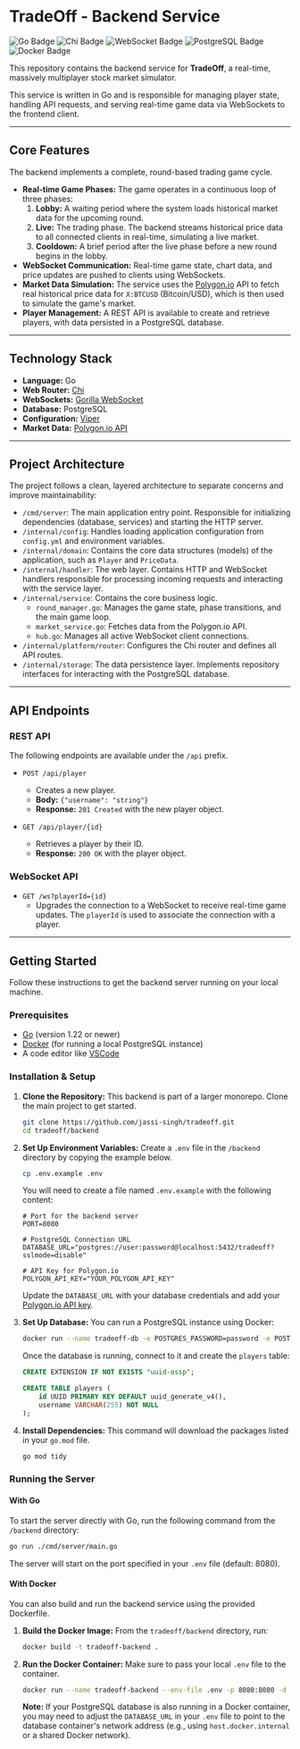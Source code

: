 # TradeOff - Backend Service

![Go Badge](https://img.shields.io/badge/Go-00ADD8?style=for-the-badge&logo=go&logoColor=white)
![Chi Badge](https://img.shields.io/badge/chi-800080?style=for-the-badge)
![WebSocket Badge](https://img.shields.io/badge/WebSocket-019537?style=for-the-badge&logo=websocket&logoColor=white)
![PostgreSQL Badge](https://img.shields.io/badge/PostgreSQL-4169E1?style=for-the-badge&logo=postgresql&logoColor=white)
![Docker Badge](https://img.shields.io/badge/Docker-2496ED?style=for-the-badge&logo=docker&logoColor=white)

This repository contains the backend service for **TradeOff**, a real-time, massively multiplayer stock market simulator.

This service is written in Go and is responsible for managing player state, handling API requests, and serving real-time game data via WebSockets to the frontend client.

---

## Core Features

The backend implements a complete, round-based trading game cycle.

- **Real-time Game Phases:** The game operates in a continuous loop of three phases:
  1.  **Lobby:** A waiting period where the system loads historical market data for the upcoming round.
  2.  **Live:** The trading phase. The backend streams historical price data to all connected clients in real-time, simulating a live market.
  3.  **Cooldown:** A brief period after the live phase before a new round begins in the lobby.
- **WebSocket Communication:** Real-time game state, chart data, and price updates are pushed to clients using WebSockets.
- **Market Data Simulation:** The service uses the [Polygon.io](https://polygon.io/) API to fetch real historical price data for `X:BTCUSD` (Bitcoin/USD), which is then used to simulate the game's market.
- **Player Management:** A REST API is available to create and retrieve players, with data persisted in a PostgreSQL database.

---

## Technology Stack

- **Language:** Go
- **Web Router:** [Chi](https://github.com/go-chi/chi)
- **WebSockets:** [Gorilla WebSocket](https://github.com/gorilla/websocket)
- **Database:** PostgreSQL
- **Configuration:** [Viper](https://github.com/spf13/viper)
- **Market Data:** [Polygon.io API](https://polygon.io/)

---

## Project Architecture

The project follows a clean, layered architecture to separate concerns and improve maintainability:

- `/cmd/server`: The main application entry point. Responsible for initializing dependencies (database, services) and starting the HTTP server.
- `/internal/config`: Handles loading application configuration from `config.yml` and environment variables.
- `/internal/domain`: Contains the core data structures (models) of the application, such as `Player` and `PriceData`.
- `/internal/handler`: The web layer. Contains HTTP and WebSocket handlers responsible for processing incoming requests and interacting with the service layer.
- `/internal/service`: Contains the core business logic.
  - `round_manager.go`: Manages the game state, phase transitions, and the main game loop.
  - `market_service.go`: Fetches data from the Polygon.io API.
  - `hub.go`: Manages all active WebSocket client connections.
- `/internal/platform/router`: Configures the Chi router and defines all API routes.
- `/internal/storage`: The data persistence layer. Implements repository interfaces for interacting with the PostgreSQL database.

---

## API Endpoints

### REST API

The following endpoints are available under the `/api` prefix.

- `POST /api/player`

  - Creates a new player.
  - **Body:** `{"username": "string"}`
  - **Response:** `201 Created` with the new player object.

- `GET /api/player/{id}`
  - Retrieves a player by their ID.
  - **Response:** `200 OK` with the player object.

### WebSocket API

- `GET /ws?playerId={id}`
  - Upgrades the connection to a WebSocket to receive real-time game updates. The `playerId` is used to associate the connection with a player.

---

## Getting Started

Follow these instructions to get the backend server running on your local machine.

### Prerequisites

- [Go](https://go.dev/doc/install) (version 1.22 or newer)
- [Docker](https://www.docker.com/get-started/) (for running a local PostgreSQL instance)
- A code editor like [VSCode](https://code.visualstudio.com/)

### Installation & Setup

1.  **Clone the Repository:**
    This backend is part of a larger monorepo. Clone the main project to get started.

    ```bash
    git clone https://github.com/jassi-singh/tradeoff.git
    cd tradeoff/backend
    ```

2.  **Set Up Environment Variables:**
    Create a `.env` file in the `/backend` directory by copying the example below.

    ```bash
    cp .env.example .env
    ```

    You will need to create a file named `.env.example` with the following content:

    ```
    # Port for the backend server
    PORT=8080

    # PostgreSQL Connection URL
    DATABASE_URL="postgres://user:password@localhost:5432/tradeoff?sslmode=disable"

    # API Key for Polygon.io
    POLYGON_API_KEY="YOUR_POLYGON_API_KEY"
    ```

    Update the `DATABASE_URL` with your database credentials and add your [Polygon.io API key](https://polygon.io/dashboard).

3.  **Set Up Database:**
    You can run a PostgreSQL instance using Docker:

    ```bash
    docker run --name tradeoff-db -e POSTGRES_PASSWORD=password -e POSTGRES_USER=user -e POSTGRES_DB=tradeoff -p 5432:5432 -d postgres
    ```

    Once the database is running, connect to it and create the `players` table:

    ```sql
    CREATE EXTENSION IF NOT EXISTS "uuid-ossp";

    CREATE TABLE players (
        id UUID PRIMARY KEY DEFAULT uuid_generate_v4(),
        username VARCHAR(255) NOT NULL
    );
    ```

4.  **Install Dependencies:**
    This command will download the packages listed in your `go.mod` file.
    ```bash
    go mod tidy
    ```

### Running the Server

#### With Go

To start the server directly with Go, run the following command from the `/backend` directory:

```bash
go run ./cmd/server/main.go
```

The server will start on the port specified in your `.env` file (default: 8080).

#### With Docker

You can also build and run the backend service using the provided Dockerfile.

1.  **Build the Docker Image:**
    From the `tradeoff/backend` directory, run:

    ```bash
    docker build -t tradeoff-backend .
    ```

2.  **Run the Docker Container:**
    Make sure to pass your local `.env` file to the container.
    ```bash
    docker run --name tradeoff-backend --env-file .env -p 8080:8080 -d tradeoff-backend
    ```
    **Note:** If your PostgreSQL database is also running in a Docker container, you may need to adjust the `DATABASE_URL` in your `.env` file to point to the database container's network address (e.g., using `host.docker.internal` or a shared Docker network).

